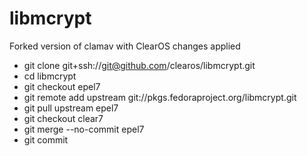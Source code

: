 # libmcrypt

Forked version of clamav with ClearOS changes applied

* git clone git+ssh://git@github.com/clearos/libmcrypt.git
* cd libmcrypt
* git checkout epel7
* git remote add upstream git://pkgs.fedoraproject.org/libmcrypt.git
* git pull upstream epel7
* git checkout clear7
* git merge --no-commit epel7
* git commit
